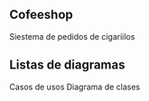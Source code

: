## Cofeeshop
Siestema de pedidos de cigariilos 

## Listas de diagramas 
Casos de usos 
Diagrama de clases  